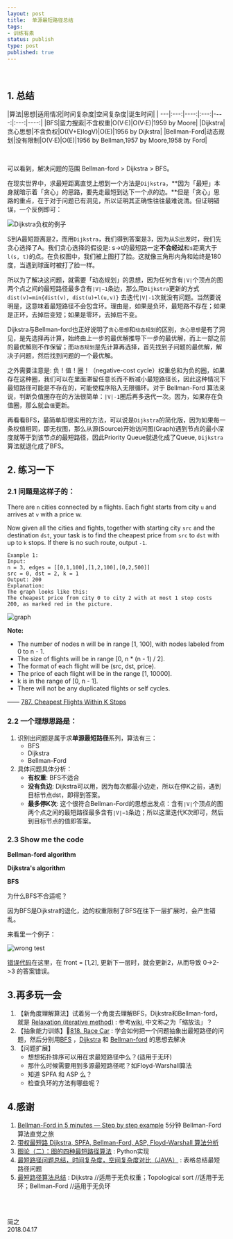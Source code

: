 ```yaml
--- 
layout: post
title:  单源最短路径总结
tags:
- 训练有素
status: publish
type: post
published: true
---
```


<br>



## 1. 总结
	
|算法|思想|适用情况|时间复杂度|空间复杂度|诞生时间|
| ---|:---:|----:|:---:|----:|:---:|----:|
|BFS|蛮力搜索|不含权重|O(V·E)|O(V·E)|1959 by Moore|
|Dijkstra|贪心思想|不含负权|O((V+E)logV)|O(E)|1956 by Dijkstra|
|Bellman-Ford|动态规划|没有限制|O(V·E)|O(E)|1956 by Bellman,1957 by Moore,1958 by Ford|

<br>

可以看到，解决问题的范围 Bellman-ford > Dijkstra > BFS。

在现实世界中，求最短距离直觉上想到一个方法是`Dijkstra`，**因为「最短」本身就暗示着「贪心」的思路，要先走最短到达下一个点的边。**但是「贪心」思路的重点，在于对于问题已有洞见，所以证明其正确性往往最难说清。但证明错误，一个反例即可：
	
![Dijkstra负权的例子](https://i.imgur.com/wMQwI6H.png)
	
S到A最短距离是2，而用`Dijkstra`，我们得到答案是3，因为从S出发时，我们先贪心选择了A。我们贪心选择的假设是: s→t的最短路一定**不会经过**和`s`距离大于`l(s, t)`的点。在负权图中，我们被上图打了脸。这就像三角形内角和始终是180度，当遇到球面时被打了脸一样。
	
所以为了解决这问题，就需要「动态规划」的思想，因为任何含有`∣V∣`个顶点的图两个点之间的最短路径最多含有`∣V∣−1`条边，那么用`Dijkstra`更新的方式`dist(v)=min{dist(v), dist(u)+l(u,v)}` 去迭代`|V|-1`次就没有问题。当然要说明是，这意味着最短路径不会包含环。理由是，如果是负环，最短路不存在；如果是正环，去掉后变短；如果是零环，去掉后不变。
	
Dijkstra与Bellman-ford也正好说明了`贪心思想`和`动态规划`的区别，`贪心思想`是有了洞见，是先选择再计算，始终由上一步的最优解推导下一步的最优解，而上一部之前的最优解则不作保留；而`动态规划`是先计算再选择，首先找到子问题的最优解，解决子问题，然后找到问题的一个最优解。
	
之外需要注意是: 负！值！圈！（negative-cost cycle）权重总和为负的圈，如果存在这种圈，我们可以在里面滞留任意长而不断减小最短路径长，因此这种情况下最短路径可能是不存在的，可能使程序陷入无限循环。对于 Bellman-Ford 算法来说，判断负值圈存在的方法很简单：`|V|-1`圈后再多迭代一次。因为，如果存在负值圈，那么就会`值`更新。
	
再看看BFS，最简单却很实用的方法，可以说是`Dijkstra`的简化版，因为如果每一条权值相同，即无权图，那么从源(Source)开始访问图(Graph)遇到节点的最小深度就等于到该节点的最短路径，因此Priority Queue就退化成了Queue, `Dijkstra`算法就退化成了BFS。
	
## 2. 练习一下
	
### 2.1 问题是这样子的：
	
There are `n` cities connected by `m` flights. Each fight starts from city `u` and arrives at `v` with a price w.
	
Now given all the cities and fights, together with starting city `src` and the destination `dst`, your task is to find the cheapest price from `src` to `dst` with up to `k` stops. If there is no such route, output `-1`.
	
```
Example 1:
Input:
n = 3, edges = [[0,1,100],[1,2,100],[0,2,500]]
src = 0, dst = 2, k = 1
Output: 200
Explanation:
The graph looks like this:
The cheapest price from city 0 to city 2 with at most 1 stop costs 200, as marked red in the picture.
```
![graph](https://s3-lc-upload.s3.amazonaws.com/uploads/2018/02/16/995.png)

	
**Note:**
	
- The number of nodes n will be in range [1, 100], with nodes labeled from 0 to n - 1.
- The size of flights will be in range [0, n * (n - 1) / 2].
- The format of each flight will be (src, dst, price).
- The price of each flight will be in the range [1, 10000].
- k is in the range of [0, n - 1].
- There will not be any duplicated flights or self cycles.
	
	
—— [787. Cheapest Flights Within K Stops](https://leetcode.com/problems/cheapest-flights-within-k-stops/description/)  
	
### 2.2 一个理想思路是：
	
1. 识别出问题是属于求**单源最短路径**系列，算法有三：
	- BFS 
	- Dijkstra 
	- Bellman-Ford 
2. 具体问题具体分析：
	- **有权重**: BFS不适合
	- **没有负边**: Dijkstra可以用，因为每次都最小边走，所以在停K之前，遇到目标节点dst，即得到答案。
	- **最多停K次**: 这个很符合Bellman-Ford的思想出发点：含有`∣V∣`个顶点的图两个点之间的最短路径最多含有`∣V∣−1`条边；所以这里迭代K次即可，然后到目标节点的值即答案。
	
### 2.3 Show me the code 
	
**Bellman-ford algorithm**	

<script src="https://gist.github.com/WillWang-X/4efb3251c02c1d39775cf7eed580b154.js"></script>

**Dijkstra's algorithm**
	
<script src="https://gist.github.com/WillWang-X/8ae3bd3a85bd07e0b406af133d78bc00.js"></script>

**BFS**

为什么BFS不合适呢？ 

因为BFS是Dijkstra的退化，边的权重限制了BFS在往下一层扩展时，会产生错乱。
	
来看里一个例子：
	
![wrong test](https://i.imgur.com/77GcgcK.jpg)
	
[错误代码](https://repl.it/@WillWang1/787CheapestFlightsWithinKStops-Wrong)在这里，在 front = [1,2], 更新下一层时，就会更新2，从而导致 0->2->3 的答案错误。
	
## 3.再多玩一会
	
1. 【新角度理解算法】试着另一个角度去理解BFS，Dijkstra和Bellman-ford，就是 [Relaxation (iterative method)](https://www.wikiwand.com/en/Relaxation_(iterative_method)) : 参考[wiki](https://www.wikiwand.com/en/Bellman%E2%80%93Ford_algorithm#/Algorithm), 中文称之为「缩放法」？
2. 【抽象能力训练】[818. Race Car](https://leetcode.com/problems/race-car/) : 学会如何把一个问题抽象出最短路径的问题，然后分别用[BFS](https://gist.github.com/WillWang-X/fbcf0ffc2293660bcaec69627931617a) ，[Dijkstra]() 和 [Bellman-ford]() 的思想去解决
3. 【问题扩展】
	- 想想拓扑排序可以用在求最短路径中么？(适用于无环)
	- 那什么时候需要用到多源最短路径呢？如Floyd-Warshall算法
	- 知道 SPFA 和 ASP 么？
	- 检查负环的方法有哪些呢？

## 4.感谢
	
1. [Bellman-Ford in 5 minutes — Step by step example](https://www.youtube.com/watch?v=obWXjtg0L64) 5分钟 Bellman-Ford 算法直觉之旅
2. [带权最短路 Dijkstra, SPFA, Bellman-Ford, ASP, Floyd-Warshall 算法分析](https://www.renfei.org/blog/weighted-shortest-path.html)
3. [图论（二）：图的四种最短路径算法](https://blog.csdn.net/qibofang/article/details/51594673) : Python实现
4. [最短路径问题总结，时间复杂度，空间复杂度对比（JAVA）](https://blog.csdn.net/qq_39630587/article/details/79038849) : 表格总结最短路径问题
5. [最短路径算法总结](http://threezj.com/2016/05/02/%E6%9C%80%E7%9F%AD%E8%B7%AF%E5%BE%84%E7%AE%97%E6%B3%95%E6%80%BB%E7%BB%93/) : Dijkstra //适用于无负权重；Topological sort //适用于无环；Bellman-Ford //适用于无负环



<br>
<br>

简之           
2018.04.17        

